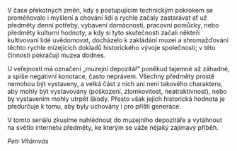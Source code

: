 V čase překotných změn, kdy s postupujícím technickým pokrokem se proměňovalo i myšlení a chování lidí a rychle začaly zastarávat ať už předměty denní potřeby, vybavení domácností, pracovní pomůcky, nebo předměty kulturní hodnoty, a kdy si tyto skutečnosti začali někteří kultivovaní lidé uvědomovat, docházelo k zakládání muzeí a shromažďování těchto rychle mizejících dokladů historického vývoje společnosti; v této činnosti pokračují muzea dodnes. 

U veřejnosti má označení „muzejní depozitář“ poněkud tajemné až záhadné, a spíše negativní konotace, často neprávem. Všechny předměty prostě nemohou být vystaveny, a velká část z nich ani není takového charakteru, aby mohly být vystavovány (poškození, zlomkovitost, neatraktivnost), nebo by vystavením mohly utrpět škody. Přesto však jejich historická hodnota je předurčuje k tomu, aby byly uchovány i pro příští generace. 

V tomto seriálu zkusíme nahlédnout do muzejního depozitáře a vytáhnout na světlo internetu předměty, ke kterým se váže nějaký zajímavý příběh.

*Petr Vítámvás*
